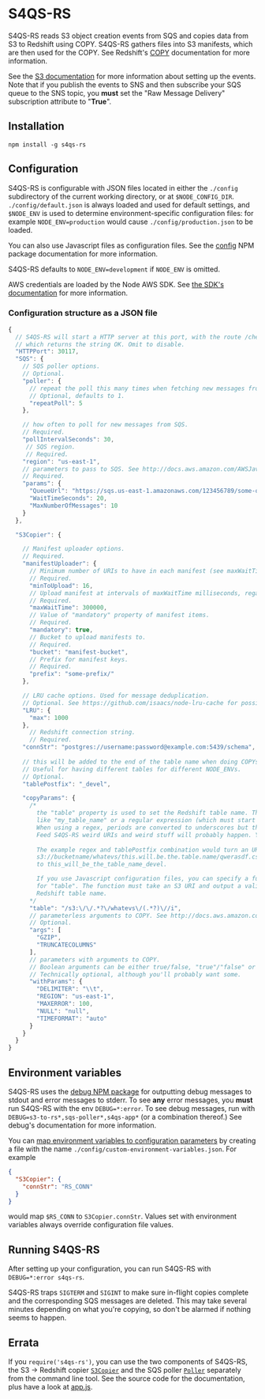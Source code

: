 # S4QS-RS
S4QS-RS reads S3 object creation events from SQS and copies data from S3 to Redshift using COPY. S4QS-RS gathers files
into S3 manifests, which are then used for the COPY. See Redshift's [COPY](http://docs.aws.amazon.com/redshift/latest/dg/r_COPY.html)
documentation for more information.

See the [S3 documentation](http://docs.aws.amazon.com/AmazonS3/latest/UG/SettingBucketNotifications.html) for more information about setting up the events. Note that if you publish the events to SNS and then subscribe your SQS queue to the SNS topic, you **must** set the "Raw Message Delivery" subscription attribute to "**True**".

## Installation

`npm install -g s4qs-rs`

## Configuration
S4QS-RS is configurable with JSON files located in either the `./config` subdirectory of the current working directory, or at `$NODE_CONFIG_DIR`. `./config/default.json` is always loaded and used for default settings, and `$NODE_ENV` is used to determine environment-specific configuration files: for example `NODE_ENV=production` would cause `./config/production.json` to be loaded.

You can also use Javascript files as configuration files. See the [config](https://www.npmjs.com/package/config) NPM package documentation for more information.

S4QS-RS defaults to `NODE_ENV=development` if `NODE_ENV` is omitted.

AWS credentials are loaded by the Node AWS SDK. See [the SDK's documentation](http://docs.aws.amazon.com/AWSJavaScriptSDK/guide/node-configuring.html) for more information.

### Configuration structure as a JSON file

```javascript
{
  // S4QS-RS will start a HTTP server at this port, with the route /check
  // which returns the string OK. Omit to disable.
  "HTTPPort": 30117,
  "SQS": {
    // SQS poller options. 
    // Optional.
    "poller": {
      // repeat the poll this many times when fetching new messages from SQS.
      // Optional, defaults to 1.
      "repeatPoll": 5
    },

    // how often to poll for new messages from SQS.
    // Required.
    "pollIntervalSeconds": 30,
     // SQS region.
     // Required.
    "region": "us-east-1",
    // parameters to pass to SQS. See http://docs.aws.amazon.com/AWSJavaScriptSDK/latest/AWS/SQS.html.
    // Required.
    "params": {
      "QueueUrl": "https://sqs.us-east-1.amazonaws.com/123456789/some-queue-name",
      "WaitTimeSeconds": 20, 
      "MaxNumberOfMessages": 10
    }
  },

  "S3Copier": {

    // Manifest uploader options.
    // Required.
    "manifestUploader": {
      // Minimum number of URIs to have in each manifest (see maxWaitTime)
      // Required.
      "minToUpload": 16,
      // Upload manifest at intervals of maxWaitTime milliseconds, regardless of the amount of messages in them.
      // Required.
      "maxWaitTime": 300000,
      // Value of "mandatory" property of manifest items.
      // Required.
      "mandatory": true,
      // Bucket to upload manifests to.
      // Required.
      "bucket": "manifest-bucket",
      // Prefix for manifest keys.
      // Required.
      "prefix": "some-prefix/"
    },

    // LRU cache options. Used for message deduplication.
    // Optional. See https://github.com/isaacs/node-lru-cache for possible options.
    "LRU": {
      "max": 1000
    },
      // Redshift connection string.
      // Required.
    "connStr": "postgres://username:password@example.com:5439/schema",
    
    // this will be added to the end of the table name when doing COPYs.
    // Useful for having different tables for different NODE_ENVs.
    // Optional.
    "tablePostfix": "_devel",

    "copyParams": {
      /* 
        the "table" property is used to set the Redshift table name. This can be either a string
        like "my_table_name" or a regular expression (which must start and end with a /).
        When using a regex, periods are converted to underscores but that's it.
        Feed S4QS-RS weird URIs and weird stuff will probably happen. You have been warned.
        
        The example regex and tablePostfix combination would turn an URI like
        s3://bucketname/whatevs/this.will.be.the.table.name/qwerasdf.csv.gz
        to this_will_be_the_table_name_devel.

        If you use Javascript configuration files, you can specify a function
        for "table". The function must take an S3 URI and output a valid
        Redshift table name.
      */
      "table": "/s3:\/\/.*?\/whatevs\/(.*?)\//i",
      // parameterless arguments to COPY. See http://docs.aws.amazon.com/redshift/latest/dg/r_COPY.html.
      // Optional.
      "args": [
        "GZIP",
        "TRUNCATECOLUMNS"
      ],
      // parameters with arguments to COPY. 
      // Boolean arguments can be either true/false, "true"/"false" or "on"/"off".
      // Technically optional, although you'll probably want some.
      "withParams": {
        "DELIMITER": "\\t",
        "REGION": "us-east-1",
        "MAXERROR": 100,
        "NULL": "null",
        "TIMEFORMAT": "auto"
      }
    }
  }
}
```

## Environment variables
S4QS-RS uses the [debug NPM package](npmjs.org/package/debug) for outputting debug messages to stdout and error messages to stderr. To see **any** error messages, you **must** run S4QS-RS with the env `DEBUG=*:error`. To see debug messages, run with `DEBUG=s3-to-rs*,sqs-poller*,s4qs-app*` (or a combination thereof.) See debug's documentation for more information.

You can [map environment variables to configuration parameters](https://github.com/lorenwest/node-config/wiki/Environment-Variables#custom-environment-variables) by creating a file with the name `./config/custom-environment-variables.json`. For example

```json
{
  "S3Copier": {
    "connStr": "RS_CONN"
  }
}
```

would map `$RS_CONN` to `S3Copier.connStr`. Values set with environment variables always override configuration file values.

## Running S4QS-RS
After setting up your configuration, you can run S4QS-RS with `DEBUG=*:error s4qs-rs`.

S4QS-RS traps `SIGTERM` and `SIGINT` to make sure in-flight copies complete and the corresponding SQS messages are deleted. This may take several minutes depending on what you're copying, so don't be alarmed if nothing seems to happen.

## Errata

If you `require('s4qs-rs')`, you can use the two components of S4QS-RS, the S3 -> Redshift copier [`S3Copier`](lib/s3-to-rs.js) and the SQS poller [`Poller`](/lib/sqs-poller.js) separately from the command line tool. See the source code for the documentation, plus have a look at [app.js](app.js).